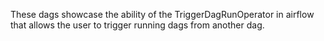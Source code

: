 These dags showcase the ability of the TriggerDagRunOperator in airflow that allows the user to trigger running dags from another dag.
